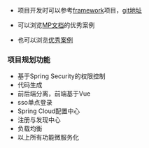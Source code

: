 * 项目开发时可以参考[framework](https://gitee.com/sunhan521/framework/tree/master)项目，[git地址](https://gitee.com/sunhan521/framework.git)

* 可以浏览[MP文档](https://blog.csdn.net/helloPurple/article/details/78715508)的优秀案例

* 也可以浏览[优秀案例](http://mp.baomidou.com/guide/#优秀案例)

### 项目规划功能
* 基于Spring Security的权限控制
* 代码生成
* 前后端分离，前端基于Vue
* sso单点登录
* Spring Cloud配置中心
* 注册与发现中心
* 负载均衡
* 以上所有功能微服务化